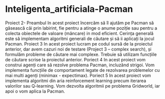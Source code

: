 # Inteligenta_artificiala-Pacman
Proiect 2- Preambul
In acest proiect încercăm să îl ajutăm pe Pacman să găsească căi prin labirint, fie pentru a atinge o anume poziție sau pentru a colecta obiectele de valoare (mâncare) in mod eficient. Cerința generală este să implementam algoritmi generali de căutare și să ii aplicați la jocul Pacman.
 Proiect 3
 In acest proiect lucram pe codul sursă de la proiectul anterior, dar avem cazuri noi de testare (Project 3 – complex search), și formulăm probleme de căutare mai complexe. Trebuie să utilizam funcțiile de căutare scrise la proiectul anterior.
 Poriect 4
 In acest proiect vom construi agenți care să rezolve problema Pacman, incluzând strigoi. Vom implementa funcțiile de comportament legate de rezolvarea problemelor cu mai multi agenți (minimax - expectimax). 
 Poriect 5 
 In acest proiect vom implementa algoritmi din aria reinforcement learning precum iterarea valorilor sau Q-learning. Vom dezvolta algoritmii pe problema Gridworld, iar apoi o vom aplica la Pacman.
